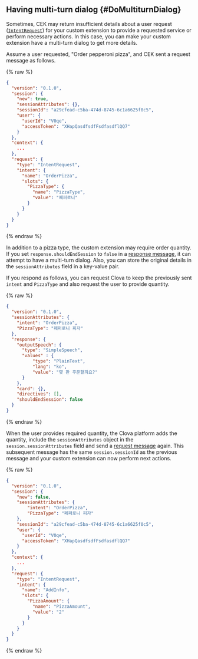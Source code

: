 ## Having multi-turn dialog {#DoMultiturnDialog}

Sometimes, CEK may return insufficient details about a user request ([`IntentRequest`](/CEK/Guides/Build_Custom_Extension.md#HandleIntentRequest)) for your custom extension to provide a requested service or perform necessary actions. In this case, you can make your custom extension have a multi-turn dialog to get more details.

Assume a user requested, "Order pepperoni pizza", and CEK sent a request message as follows.

{% raw %}
```json
{
  "version": "0.1.0",
  "session": {
    "new": true,
    "sessionAttributes": {},
    "sessionId": "a29cfead-c5ba-474d-8745-6c1a6625f0c5",
    "user": {
      "userId": "V0qe",
      "accessToken": "XHapQasdfsdfFsdfasdflQQ7"
    }
  },
  "context": {
    ...
  },
  "request": {
    "type": "IntentRequest",
    "intent": {
      "name": "OrderPizza",
      "slots": {
        "PizzaType": {
          "name": "PizzaType",
          "value": "페퍼로니"
        }
      }
    }
  }
}
```
{% endraw %}

In addition to a pizza type, the custom extension may require order quantity. If you set `response.shouldEndSession` to `false` in a [response message](/CEK/References/Custom_Extension_Message_Format.md#ResponseMessage), it can attempt to have a multi-turn dialog. Also, you can store the original details in the `sessionAttributes` field in a key-value pair.

If you respond as follows, you can request Clova to keep the previously sent `intent` and `PizzaType` and also request the user to provide quantity.

{% raw %}
```json
{
  "version": "0.1.0",
  "sessionAttributes": {
    "intent": "OrderPizza",
    "PizzaType": "페퍼로니 피자"
  },
  "response": {
    "outputSpeech": {
      "type": "SimpleSpeech",
      "values" : {
          "type": "PlainText",
          "lang": "ko",
          "value": "몇 판 주문할까요?"
      }
    },
    "card": {},
    "directives": [],
    "shouldEndSession": false
  }
}
```
{% endraw %}

When the user provides required quantity, the Clova platform adds the quantity, include the `sessionAttributes` object in the `session.sessionAttributes` field and send a [request message](/CEK/References/Custom_Extension_Message_Format.md#RequestMessage) again. This subsequent message has the same `session.sessionId` as the previous message and your custom extension can now perform next actions.

{% raw %}
```json
{
  "version": "0.1.0",
  "session": {
    "new": false,
    "sessionAttributes": {
        "intent": "OrderPizza",
        "PizzaType": "페퍼로니 피자"
    },
    "sessionId": "a29cfead-c5ba-474d-8745-6c1a6625f0c5",
    "user": {
      "userId": "V0qe",
      "accessToken": "XHapQasdfsdfFsdfasdflQQ7"
    }
  },
  "context": {
    ...
  },
  "request": {
    "type": "IntentRequest",
    "intent": {
      "name": "AddInfo",
      "slots": {
        "PizzaAmount": {
          "name": "PizzaAmount",
          "value": "2"
        }
      }
    }
  }
}
```
{% endraw %}

